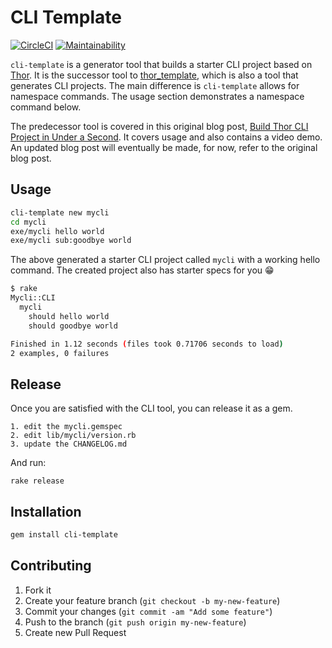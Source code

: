 # CLI Template

[![CircleCI](https://circleci.com/gh/tongueroo/cli-template.svg?style=svg)](https://circleci.com/gh/tongueroo/cli-template)
[![Maintainability](https://api.codeclimate.com/v1/badges/c6c4f26aaafccab10baf/maintainability)](https://codeclimate.com/github/tongueroo/cli-template/maintainability)

`cli-template` is a generator tool that builds a starter CLI project based on [Thor](http://whatisthor.com/). It is the successor tool to [thor_template](https://github.com/tongueroo/thor_template), which is also a tool that generates CLI projects.  The main difference is `cli-template` allows for namespace commands.  The usage section demonstrates a namespace command below.

The predecessor tool is covered in this original blog post, [Build Thor CLI Project in Under a Second](https://blog.boltops.com/2017/09/14/build-thor-cli-project-in-under-a-second). It covers usage and also contains a video demo.  An updated blog post will eventually be made, for now, refer to the original blog post.

## Usage

```sh
cli-template new mycli
cd mycli
exe/mycli hello world
exe/mycli sub:goodbye world
```

The above generated a starter CLI project called `mycli` with a working hello command.  The created project also has starter specs for you 😁

```sh
$ rake
Mycli::CLI
  mycli
    should hello world
    should goodbye world

Finished in 1.12 seconds (files took 0.71706 seconds to load)
2 examples, 0 failures
```

## Release

Once you are satisfied with the CLI tool, you can release it as a gem.

    1. edit the mycli.gemspec
    2. edit lib/mycli/version.rb
    3. update the CHANGELOG.md

And run:

```
rake release
```

## Installation

```sh
gem install cli-template
```

## Contributing

1. Fork it
2. Create your feature branch (`git checkout -b my-new-feature`)
3. Commit your changes (`git commit -am "Add some feature"`)
4. Push to the branch (`git push origin my-new-feature`)
5. Create new Pull Request
